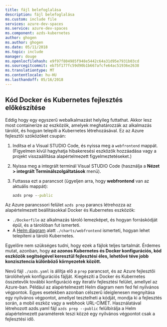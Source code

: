 ```yaml
---
title: fájl belefoglalása
description: fájl belefoglalása
ms.custom: include file
services: azure-dev-spaces
ms.service: azure-dev-spaces
ms.component: azds-kubernetes
author: ghogen
ms.author: ghogen
ms.date: 05/11/2018
ms.topic: include
manager: douge
ms.openlocfilehash: e9f97f804985f948e5442c64a31d95e7931b03cd
ms.sourcegitcommit: eb75f177fc59d90b1b667afcfe64ac51936e2638
ms.translationtype: MT
ms.contentlocale: hu-HU
ms.lasthandoff: 05/16/2018
---
```

## <a name="preparing-code-for-docker-and-kubernetes-development"></a>Kód Docker és Kubernetes fejlesztés előkészítése
Eddig hogy egy egyszerű webalkalmazást helyileg futtathat. Akkor lesz most containerize az eszközök, amelyek meghatározzák az alkalmazás tárolót, és hogyan telepíti a Kubernetes létrehozásával. Ez az Azure fejlesztői szóközöket csupán: 

1. Indítsa el a Visual STUDIO Code, és nyissa meg a `webfrontend` mappát. (Figyelmen kívül hagyhatja hibakeresési eszközök hozzáadása vagy a projekt visszaállítása alapértelmezett figyelmeztetéseket.)
1. Nyissa meg a integrált terminál Visual STUDIO Code (használja a **Nézet > integrált Terminálszolgáltatások** menü).
1. Futtassa ezt a parancsot (ügyeljen arra, hogy **webfrontend** van az aktuális mappát):

    ```cmd
    azds prep --public
    ```

Az Azure parancssori felület `azds prep` parancs létrehozza az alapértelmezett beállításokkal Docker és Kubernetes eszközök:
* `./Dockerfile` az alkalmazás tároló lemezképet, és hogyan forráskódját épül, és a tárolóban fut ismerteti.
* A [Helm diagram](https://docs.helm.sh) alatt `./charts/webfrontend` ismerteti, hogyan lehet telepíteni a tároló Kubernetes.

Egyelőre nem szükséges tudni, hogy ezek a fájlok teljes tartalmát. Érdemes mutat, azonban, hogy **az azonos Kubernetes és Docker konfigurációs, kód eszközök segítségével keresztül fejlesztési éles, lehetővé téve jobb konzisztencia különböző környezetek között.**
 
Nevű fájl `./azds.yaml` is állítja elő a `prep` parancsot, és az Azure fejlesztői tárolóhelyek konfigurációs fájlját. Kiegészíti a Docker és Kubernetes összetevők további konfiguráció egy iteratív fejlesztési felület, amellyel az Azure-ban. Például az alapértelmezett Helm diagram nem fed fel nyilvános végpontok. Egyes esetekben azonban célszerű ideiglenesen megnyitása egy nyilvános végpontot, amellyel tesztelheti a kódját, mondja ki a fejlesztés során, a mobil eszköz vagy a webhook URL-CÍMÉT. Használatával létrehozott azds.yaml fájl `azds prep --public` felülbírálja a Helm alapértelmezett paraméterek teszi közzé egy nyilvános végpontot csak a fejlesztési idő.
